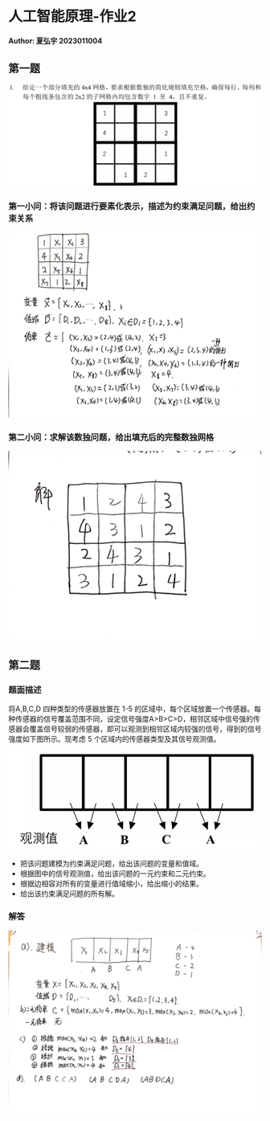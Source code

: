 # 人工智能原理-作业2

#### Author: 夏弘宇 2023011004

## 第一题

![T1](image.png)

### 第一小问：将该问题进行要素化表示，描述为约束满足问题，给出约束关系

![T1-1](dab7f57eade3b744ce4334caec78abf.jpg)

### 第二小问：求解该数独问题，给出填充后的完整数独网格

![T1-2](aa2ed218ef92844ac4816db01f7d029-1.jpg)

## 第二题

### 题面描述

将A,B,C,D 四种类型的传感器放置在 1-5 的区域中，每个区域放置一个传感器。每种传感器的信号覆盖范围不同，设定信号强度A>B>C>D，相邻区域中信号强的传感器会覆盖信号较弱的传感器，即可以观测到相邻区域内较强的信号，得到的信号强度如下图所示。现考虑 5 个区域内的传感器类型及其信号观测值。

![T2](image-1.png)

- 把该问题建模为约束满足问题，给出该问题的变量和值域。 
- 根据图中的信号观测值，给出该问题的一元约束和二元约束。 
- 根据边相容对所有的变量进行值域缩小，给出缩小的结果。 
- 给出该约束满足问题的所有解。

### 解答

![T2-1](1c0a2494d0215409d78c71b1f683d81.jpg)